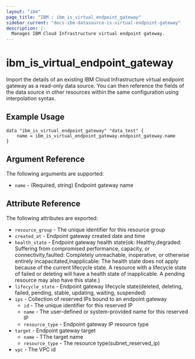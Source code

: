 ```yaml
---
layout: "ibm"
page_title: "IBM : ibm_is_virtual_endpoint_gateway"
sidebar_current: "docs-ibm-datasource-is-virtual-endpoint-gateway"
description: |-
  Manages IBM Cloud Infrastructure virtual endpoint gateway.
---
```


# ibm_is_virtual_endpoint_gateway

Import the details of an existing IBM Cloud Infrastructure virtual endpoint gateway as a read-only data source. You can then reference the fields of the data source in other resources within the same configuration using interpolation syntax.

## Example Usage

```hcl
data "ibm_is_virtual_endpoint_gateway" "data_test" {
    name = ibm_is_virtual_endpoint_gateway.endpoint_gateway.name
}
```

## Argument Reference

The following arguments are supported:

- `name` - (Required, string) Endpoint gateway name

## Attribute Reference

The following attributes are exported:

- `resource_group` - The unique identifier for this resource group
- `created_at` - Endpoint gateway created date and time
- `health_state` - Endpoint gateway health state(ok: Healthy,degraded: Suffering from compromised performance, capacity, or connectivity,faulted: Completely unreachable, inoperative, or otherwise entirely incapacitated,inapplicable: The health state does not apply because of the current lifecycle state. A resource with a lifecycle state of failed or deleting will have a health state of inapplicable. A pending resource may also have this state.)
- `lifecycle_state` - Endpoint gateway lifecycle state(deleted, deleting, failed, pending, stable, updating, waiting, suspended)
- `ips` - Collection of reserved IPs bound to an endpoint gateway
  - `id` - The unique identifier for this reserved IP
  - `name` - The user-defined or system-provided name for this reserved IP
  - `resource_type` - Endpoint gateway IP resource type
- `target` - Endpoint gateway target
  - `name` - TThe target name
  - `resource_type` - The resource type(subnet_reserved_ip)
- `vpc` - The VPC id
